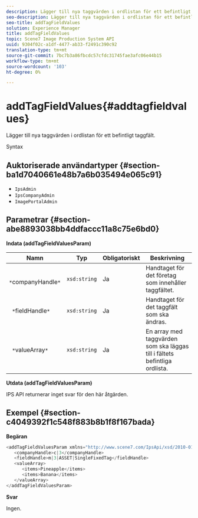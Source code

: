 ```yaml
---
description: Lägger till nya taggvärden i ordlistan för ett befintligt taggfält.
seo-description: Lägger till nya taggvärden i ordlistan för ett befintligt taggfält.
seo-title: addTagFieldValues
solution: Experience Manager
title: addTagFieldValues
topic: Scene7 Image Production System API
uuid: 9304f02c-a1df-4477-ab33-f2491c390c92
translation-type: tm+mt
source-git-commit: 7bc7b3a86fbcdc57cfdc31745fae3afc06e44b15
workflow-type: tm+mt
source-wordcount: '103'
ht-degree: 0%

---
```



# addTagFieldValues{#addtagfieldvalues}

Lägger till nya taggvärden i ordlistan för ett befintligt taggfält.

Syntax

## Auktoriserade användartyper {#section-ba1d7040661e48b7a6b035494e065c91}

* `IpsAdmin`
* `IpsCompanyAdmin`
* `ImagePortalAdmin`

## Parametrar {#section-abe8893038bb4ddfaccc11a8c75e6bd0}

**Indata (addTagFieldValuesParam)**

| Namn | Typ | Obligatoriskt | Beskrivning |
|---|---|---|---|
| ` *`companyHandle`*` | `xsd:string` | Ja | Handtaget för det företag som innehåller taggfältet. |
| ` *`fieldHandle`*` | `xsd:string` | Ja | Handtaget för det taggfält som ska ändras. |
| ` *`valueArray`*` | `xsd:string` | Ja | En array med taggvärden som ska läggas till i fältets befintliga ordlista. |

**Utdata (addTagFieldValuesParam)**

IPS API returnerar inget svar för den här åtgärden.

## Exempel {#section-c4049392f1c548f883b8b1f8f167bada}

**Begäran**

```java
<addTagFieldValuesParam xmlns="http://www.scene7.com/IpsApi/xsd/2010-01-31">
   <companyHandle>c|3</companyHandle>
   <fieldHandle>m|3|ASSET|SingleFixedTag</fieldHandle>
   <valueArray>
      <items>Pineapple</items>
      <items>Banana</items>
   </valueArray>
</addTagFieldValuesParam>
```

**Svar**

Ingen.
